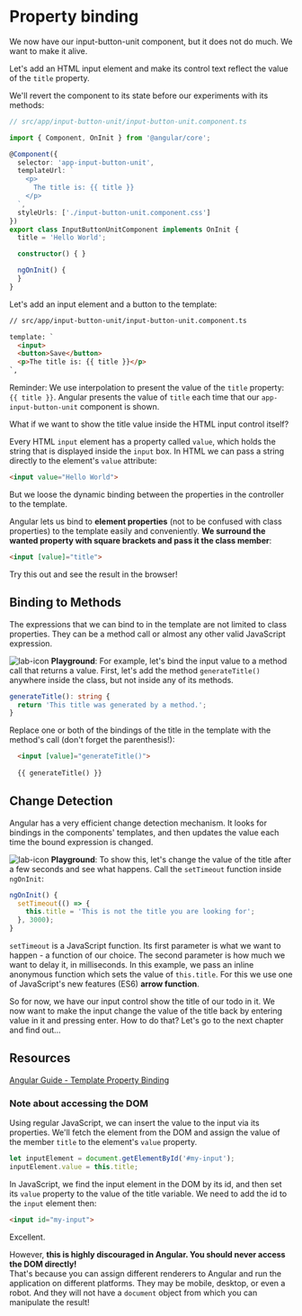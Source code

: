 # Property binding

We now have our input-button-unit component, but it does not do much. We want to make it alive.

Let's add an HTML input element and make its control text reflect the value of the `title` property.

We'll revert the component to its state before our experiments with its methods:

```ts
// src/app/input-button-unit/input-button-unit.component.ts

import { Component, OnInit } from '@angular/core';

@Component({
  selector: 'app-input-button-unit',
  templateUrl: `
    <p>
      The title is: {{ title }}
    </p>
  `,  
  styleUrls: ['./input-button-unit.component.css']  
})    
export class InputButtonUnitComponent implements OnInit {
  title = 'Hello World';           

  constructor() { }                     

  ngOnInit() {
  }
}
```

Let's add an input element and a button to the template:

```html
// src/app/input-button-unit/input-button-unit.component.ts

template: `
  <input>
  <button>Save</button>
  <p>The title is: {{ title }}</p>
`,
```

Reminder: We use interpolation to present the value of the `title` property: `{{ title }}`. Angular presents the value of `title` each time that our `app-input-button-unit` component is shown.

What if we want to show the title value inside the HTML input control itself?

Every HTML `input` element has a property called `value`, which holds the string that is displayed inside the `input` box. In HTML we can pass a string directly to the element's `value` attribute:

```html
<input value="Hello World">
```

But we loose the dynamic binding between the properties in the controller to the template.

Angular lets us bind to **element properties** (not to be confused with class properties) to the template easily and conveniently. **We surround the wanted property with square brackets and pass it the class member**:

```html
<input [value]="title">
```

Try this out and see the result in the browser!

## Binding to Methods
The expressions that we can bind to in the template are not limited to class properties. They can be a method call or almost any other valid JavaScript expression.

![lab-icon](/assets/lab.jpg) **Playground**: For example, let's bind the input value to a method call that returns a value.
First, let's add the method `generateTitle()` anywhere inside the class, but not inside any of its methods. 

```ts
generateTitle(): string {
  return 'This title was generated by a method.';
}

```

Replace one or both of the bindings of the title in the template with the method's call (don't forget the parenthesis!):
```html                    
  <input [value]="generateTitle()">
  
  {{ generateTitle() }}
```

## Change Detection

Angular has a very efficient change detection mechanism. It looks for bindings in the components' templates, and then updates the value each time the bound expression is changed.

![lab-icon](/assets/lab.jpg) **Playground**: To show this, let's change the value of the title after a few seconds and see what happens. Call the `setTimeout` function inside `ngOnInit`:

```ts
ngOnInit() {
  setTimeout(() => {
    this.title = 'This is not the title you are looking for';  
  }, 3000);
}
```

`setTimeout` is a JavaScript function. Its first parameter is what we want to happen - a function of our choice. The second parameter is how much we want to delay it, in milliseconds. In this example, we pass an inline anonymous function which sets the value of `this.title`. For this we use one of JavaScript's new features (ES6) **arrow function**.
 

So for now, we have our input control show the title of our todo in it. We now want to make the input change the value of the title back by entering value in it and pressing enter. How to do that? Let's go to the next chapter and find out...

## Resources

[Angular Guide - Template Property Binding](https://angular.io/docs/ts/latest/guide/template-syntax.html#!#property-binding)

### Note about accessing the DOM

Using regular JavaScript, we can insert the value to the input via its properties. We'll fetch the element from the DOM and assign the value of the member `title` to the element's `value` property.

```javascript
let inputElement = document.getElementById('#my-input');
inputElement.value = this.title;
```

In JavaScript, we find the input element in the DOM by its id, and then set its `value` property to the value of the title variable. We need to add the id to the `input` element then:

```html
<input id="my-input">
```

Excellent.

However, **this is highly discouraged in Angular. You should never access the DOM directly!**  
That's because you can assign different renderers to Angular and run the application on different platforms. They may be mobile, desktop, or even a robot. And they will not have a `document` object from which you can manipulate the result!


